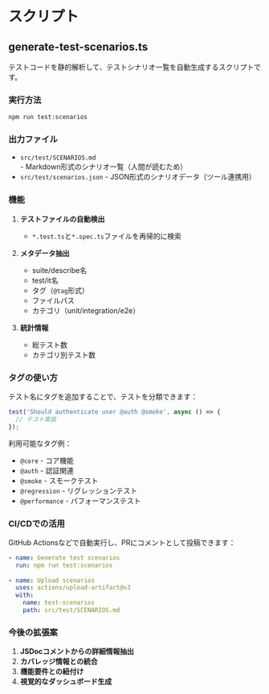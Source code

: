 # スクリプト

## generate-test-scenarios.ts

テストコードを静的解析して、テストシナリオ一覧を自動生成するスクリプトです。

### 実行方法

```bash
npm run test:scenarios
```

### 出力ファイル

- `src/test/SCENARIOS.md` - Markdown形式のシナリオ一覧（人間が読むため）
- `src/test/scenarios.json` - JSON形式のシナリオデータ（ツール連携用）

### 機能

1. **テストファイルの自動検出**
   - `*.test.ts`と`*.spec.ts`ファイルを再帰的に検索
   
2. **メタデータ抽出**
   - suite/describe名
   - test/it名
   - タグ（`@tag`形式）
   - ファイルパス
   - カテゴリ（unit/integration/e2e）

3. **統計情報**
   - 総テスト数
   - カテゴリ別テスト数

### タグの使い方

テスト名にタグを追加することで、テストを分類できます：

```typescript
test('Should authenticate user @auth @smoke', async () => {
  // テスト実装
});
```

利用可能なタグ例：
- `@core` - コア機能
- `@auth` - 認証関連
- `@smoke` - スモークテスト
- `@regression` - リグレッションテスト
- `@performance` - パフォーマンステスト

### CI/CDでの活用

GitHub Actionsなどで自動実行し、PRにコメントとして投稿できます：

```yaml
- name: Generate test scenarios
  run: npm run test:scenarios
  
- name: Upload scenarios
  uses: actions/upload-artifact@v3
  with:
    name: test-scenarios
    path: src/test/SCENARIOS.md
```

### 今後の拡張案

1. **JSDocコメントからの詳細情報抽出**
2. **カバレッジ情報との統合**
3. **機能要件との紐付け**
4. **視覚的なダッシュボード生成**
